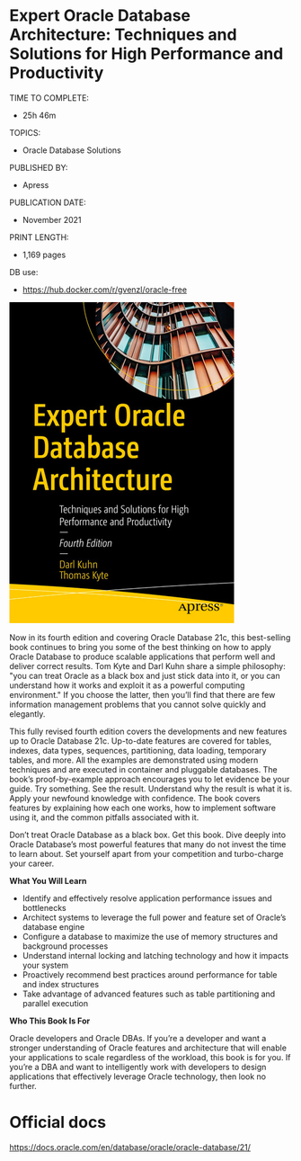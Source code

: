 # Expert Oracle Database Architecture: Techniques and Solutions for High Performance and Productivity
TIME TO COMPLETE:
- 25h 46m

TOPICS:
- Oracle Database Solutions

PUBLISHED BY:
- Apress

PUBLICATION DATE:
- November 2021

PRINT LENGTH:
- 1,169 pages

DB use:
- https://hub.docker.com/r/gvenzl/oracle-free

![img.png](images%2Fimg.png)

Now in its fourth edition and covering Oracle Database 21c, this best-selling book continues to bring you some of the best thinking on how to apply Oracle Database to produce scalable applications that perform well and deliver correct results. Tom Kyte and Darl Kuhn share a simple philosophy: "you can treat Oracle as a black box and just stick data into it, or you can understand how it works and exploit it as a powerful computing environment." If you choose the latter, then you’ll find that there are few information management problems that you cannot solve quickly and elegantly.

This fully revised fourth edition covers the developments and new features up to Oracle Database 21c. Up-to-date features are covered for tables, indexes, data types, sequences, partitioning, data loading, temporary tables, and more. All the examples are demonstrated using modern techniques and are executed in container and pluggable databases. The book’s proof-by-example approach encourages you to let evidence be your guide. Try something. See the result. Understand why the result is what it is. Apply your newfound knowledge with confidence. The book covers features by explaining how each one works, how to implement software using it, and the common pitfalls associated with it. 

Don’t treat Oracle Database as a black box. Get this book. Dive deeply into Oracle Database’s most powerful features that many do not invest the time to learn about. Set yourself apart from your competition and turbo-charge your career.

**What You Will Learn**

* Identify and effectively resolve application performance issues and bottlenecks
* Architect systems to leverage the full power and feature set of Oracle’s database engine
* Configure a database to maximize the use of memory structures and background processes
* Understand internal locking and latching technology and how it impacts your system
* Proactively recommend best practices around performance for table and index structures
* Take advantage of advanced features such as table partitioning and parallel execution

**Who This Book Is For**

Oracle developers and Oracle DBAs. If you’re a developer and want a stronger understanding of Oracle features and architecture that will enable your applications to scale regardless of the workload, this book is for you. If you’re a DBA and want to intelligently work with developers to design applications that effectively leverage Oracle technology, then look no further.

# Official docs
https://docs.oracle.com/en/database/oracle/oracle-database/21/


